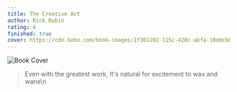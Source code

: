 ```yaml
---
title: The Creative Act
author: Rick Rubin
rating: 4
finished: true 
cover: https://cdn.kobo.com/book-images/1f302202-115c-420c-abfa-10e0cb0f3885/353/569/90/False/the-creative-act.jpg
---
```


![Book Cover](https://cdn.kobo.com/book-images/1f302202-115c-420c-abfa-10e0cb0f3885/353/569/90/False/the-creative-act.jpg)

> Even with the greatest work, It's natural for excitement to wax and wane\n
